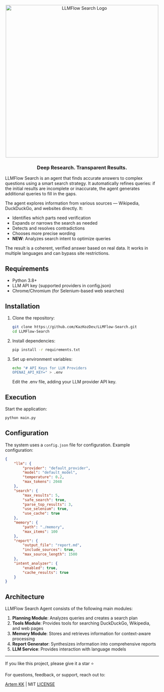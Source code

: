 
<p align="center">
  <img src="https://github.com/user-attachments/assets/86b23e27-a263-49ed-8167-7bcab0c9d7a1" alt="LLMFlow Search Logo" width="500"/>
</p>
<h3 align="center">Deep Research. Transparent Results.</h3>

LLMFlow Search is an agent that finds accurate answers to complex questions using a smart search strategy. It automatically refines queries: if the initial results are incomplete or inaccurate, the agent generates additional queries to fill in the gaps. 

The agent explores information from various sources — Wikipedia, DuckDuckGo, and websites directly. It:

- Identifies which parts need verification
- Expands or narrows the search as needed
- Detects and resolves contradictions
- Chooses more precise wording
- **NEW**: Analyzes search intent to optimize queries

The result is a coherent, verified answer based on real data. It works in multiple languages and can bypass site restrictions.

## Requirements

* Python 3.8+
* LLM API key (supported providers in config.json)
* Chrome/Chromium (for Selenium-based web searches)

## Installation

1. Clone the repository:
   ```bash
   git clone https://github.com/KazKozDev/LLMFlow-Search.git
   cd LLMFlow-Search
   ```

2. Install dependencies:
   ```bash
   pip install -r requirements.txt
   ```

3. Set up environment variables:
   ```bash
   echo "# API Keys for LLM Providers
   OPENAI_API_KEY=" > .env
   ```
   Edit the .env file, adding your LLM provider API key.

## Execution

Start the application:
```bash
python main.py
```

## Configuration

The system uses a `config.json` file for configuration. Example configuration:

```json
{
    "llm": {
        "provider": "default_provider",
        "model": "default_model",
        "temperature": 0.2,
        "max_tokens": 2048
    },
    "search": {
        "max_results": 5,
        "safe_search": true,
        "parse_top_results": 3,
        "use_selenium": true,
        "use_cache": true
    },
    "memory": {
        "path": "./memory",
        "max_items": 100
    },
    "report": {
        "output_file": "report.md",
        "include_sources": true,
        "max_source_length": 1500
    },
    "intent_analyzer": {
        "enabled": true,
        "cache_results": true
    }
}
```

## Architecture

LLMFlow Search Agent consists of the following main modules:

1. **Planning Module**: Analyzes queries and creates a search plan
2. **Tools Module**: Provides tools for searching DuckDuckGo, Wikipedia, and web pages
3. **Memory Module**: Stores and retrieves information for context-aware processing
4. **Report Generator**: Synthesizes information into comprehensive reports
5. **LLM Service**: Provides interaction with language models

---

If you like this project, please give it a star ⭐

For questions, feedback, or support, reach out to:

[Artem KK](https://www.linkedin.com/in/kazkozdev/) | MIT [LICENSE](LICENSE)
